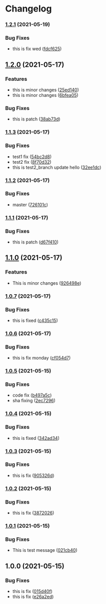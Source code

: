 # Changelog

### [1.2.1](https://www.github.com/goutamp/sample2/compare/v1.2.0...v1.2.1) (2021-05-19)


### Bug Fixes

* this is fix wed ([fdcf625](https://www.github.com/goutamp/sample2/commit/fdcf62505f4f1f7f21b6def010786c69c963d889))

## [1.2.0](https://www.github.com/goutamp/sample2/compare/v1.1.3...v1.2.0) (2021-05-17)


### Features

* this is minor changes ([25ed140](https://www.github.com/goutamp/sample2/commit/25ed140c5371ff903b0e434d7cdcd69351b5904b))
* this is minor changes ([6bfea05](https://www.github.com/goutamp/sample2/commit/6bfea0566fe03e378c452a65df1650f710dd0836))


### Bug Fixes

* this is patch ([38ab73d](https://www.github.com/goutamp/sample2/commit/38ab73df09a131345e65429527981c4abe9884d1))

### [1.1.3](https://www.github.com/goutamp/sample2/compare/v1.1.2...v1.1.3) (2021-05-17)


### Bug Fixes

* test1 fix ([54bc2d8](https://www.github.com/goutamp/sample2/commit/54bc2d8ea41518d216146ecbfb890aa1baa171ff))
* test2 fix ([8f70d32](https://www.github.com/goutamp/sample2/commit/8f70d32db287a9940af243c455924f15cfc449c1))
* this is test2_branch update hello ([32ee1dc](https://www.github.com/goutamp/sample2/commit/32ee1dc667a909a248ae7b8c4167294b08752c0d))

### [1.1.2](https://www.github.com/goutamp/sample2/compare/v1.1.1...v1.1.2) (2021-05-17)


### Bug Fixes

* master ([726101c](https://www.github.com/goutamp/sample2/commit/726101c8bda713de46acc52fc499ce061445fbb0))

### [1.1.1](https://www.github.com/goutamp/sample2/compare/v1.1.0...v1.1.1) (2021-05-17)


### Bug Fixes

* this is patch ([d67f410](https://www.github.com/goutamp/sample2/commit/d67f410bd831e792d650f80599b4f2ff9fa40240))

## [1.1.0](https://www.github.com/goutamp/sample2/compare/v1.0.7...v1.1.0) (2021-05-17)


### Features

* This is minor changes ([926498e](https://www.github.com/goutamp/sample2/commit/926498e189fcc473859d564e06ef7495595b76f5))

### [1.0.7](https://www.github.com/goutamp/sample2/compare/v1.0.6...v1.0.7) (2021-05-17)


### Bug Fixes

* this is fixed ([c435c15](https://www.github.com/goutamp/sample2/commit/c435c151d0ec50e75e2d82b1e1cbc5969e0e1fcb))

### [1.0.6](https://www.github.com/goutamp/sample2/compare/v1.0.5...v1.0.6) (2021-05-17)


### Bug Fixes

* this is fix monday ([cf054d7](https://www.github.com/goutamp/sample2/commit/cf054d715f44b3280bca2e8245225f0516280768))

### [1.0.5](https://www.github.com/goutamp/sample2/compare/v1.0.4...v1.0.5) (2021-05-15)


### Bug Fixes

* code fix ([b497a5c](https://www.github.com/goutamp/sample2/commit/b497a5c929d30a585ea232c76b69533e1689af80))
* sha fixing ([2ec7296](https://www.github.com/goutamp/sample2/commit/2ec7296fbbf756ff4c8aded984ed8202803f9ee6))

### [1.0.4](https://www.github.com/goutamp/sample2/compare/v1.0.3...v1.0.4) (2021-05-15)


### Bug Fixes

* this is fixed ([342ad34](https://www.github.com/goutamp/sample2/commit/342ad34ef3443ab93b06c51f7dbc415eb4ff094b))

### [1.0.3](https://www.github.com/goutamp/sample2/compare/v1.0.2...v1.0.3) (2021-05-15)


### Bug Fixes

* this is fix ([905326d](https://www.github.com/goutamp/sample2/commit/905326d06cefad1ff5cd872532124dfff00b4b40))

### [1.0.2](https://www.github.com/goutamp/sample2/compare/v1.0.1...v1.0.2) (2021-05-15)


### Bug Fixes

* this is fix ([3872026](https://www.github.com/goutamp/sample2/commit/38720263eefab3b771f626f827e6e9bfc5ad4fac))

### [1.0.1](https://www.github.com/goutamp/sample2/compare/v1.0.0...v1.0.1) (2021-05-15)


### Bug Fixes

* This is test message ([021cb40](https://www.github.com/goutamp/sample2/commit/021cb40622523279b9ce1129dfbf7020e814c46f))

## 1.0.0 (2021-05-15)


### Bug Fixes

* this is fix ([015d40f](https://www.github.com/goutamp/sample2/commit/015d40fe07b442f151c12454152d2bb05d39a121))
* this is fix ([e26a2ed](https://www.github.com/goutamp/sample2/commit/e26a2ed1381db0560eec562540048ba782b36570))
